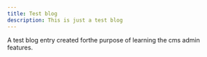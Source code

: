 ```yaml
---
title: Test blog
description: This is just a test blog
---
```

A test blog entry created forthe purpose of learning the cms admin features.